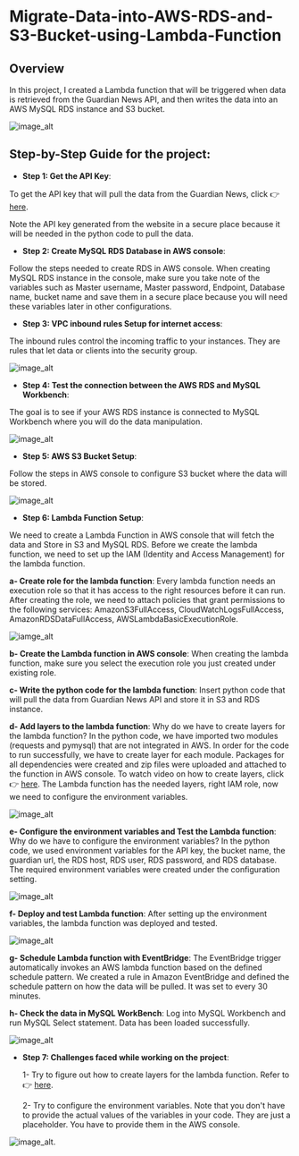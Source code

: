 # Migrate-Data-into-AWS-RDS-and-S3-Bucket-using-Lambda-Function
## Overview
In this project, I created a Lambda function that will be triggered when data is retrieved from the Guardian News API, and then writes the data into an AWS MySQL RDS instance and S3 bucket.

![image_alt](https://github.com/aetekpo/Migrate-Data-into-AWS-RDS-and-S3-Bucket-using-Lambda-Function/blob/main/Guardian_Project_Image.png?raw=true)

## Step-by-Step Guide for the project:
- **Step 1: Get the API Key**:

To get the API key that will pull the data from the Guardian News, click 👉 [here](https://open-platform.theguardian.com/documentation/?form=MG0AV3).

Note the API key generated from the website in a secure place because it will be needed in the python code to pull the data.

- **Step 2: Create MySQL RDS Database in AWS console**:

Follow the steps needed to create RDS in AWS console. When creating MySQL RDS instance in the console, make sure you take note of the variables such as Master username, Master password, Endpoint, Database name, bucket name and save them in a secure place because you will need these variables later in other configurations.

- **Step 3: VPC inbound rules Setup for internet access**:

The inbound rules control the incoming traffic to your instances. They are rules that let data or clients into the security group.

![image_alt](https://github.com/aetekpo/Migrate-Data-into-AWS-RDS-and-S3-Bucket-using-Lambda-Function/blob/main/VPC_Image.png?raw=true)


- **Step 4: Test the connection between the AWS RDS and MySQL Workbench**:

The goal is to see if your AWS RDS instance is connected to MySQL Workbench where you will do the data manipulation.

![image_alt](https://github.com/aetekpo/Migrate-Data-into-AWS-RDS-and-S3-Bucket-using-Lambda-Function/blob/main/RDS%20Connection%20Image.png?raw=true)

- **Step 5: AWS S3 Bucket Setup**:

Follow the steps in AWS console to configure S3 bucket where the data will be stored.

![image_alt](https://github.com/aetekpo/Migrate-Data-into-AWS-RDS-and-S3-Bucket-using-Lambda-Function/blob/main/S3_Bucket_Image.png?raw=true)

- **Step 6: Lambda Function Setup**:

 We need to create a Lambda Function in AWS console that will fetch the data and Store in S3 and MySQL RDS. Before we create the lambda function, we need to set up the IAM (Identity and Access Management) for the lambda function.
   
  **a- Create role for the lambda function**: Every lambda function needs an execution role so that it has access to the right resources before it can run. After creating the role, we need to attach policies that grant permissions to the following services: AmazonS3FullAccess, CloudWatchLogsFullAccess, AmazonRDSDataFullAccess, AWSLambdaBasicExecutionRole.

 ![iamge_alt](https://github.com/aetekpo/Migrate-Data-into-AWS-RDS-and-S3-Bucket-using-Lambda-Function/blob/main/Roles_Policies_Image.png?raw=true)

  **b- Create the Lambda function in AWS console**: When creating the lambda function, make sure you select the execution role you just created under existing role.

  **c- Write the python code for the lambda function**: Insert python code that will pull the data from Guardian News API and store it in S3 and RDS instance.

  **d- Add layers to the lambda function**: Why do we have to create layers for the lambda function? In the python code, we have imported two modules (requests and pymysql) that are not integrated in AWS. In order for the code to run successfully, we have to create layer for each module. Packages for all dependencies were created and zip files were uploaded and attached to the function in AWS console. To watch video on how to create layers, click 👉 [here](https://www.youtube.com/watch?v=mTYp4lTWMAw). 
The Lambda function has the needed layers, right IAM role, now we need to configure the environment variables.

  ![image_alt](https://github.com/aetekpo/Migrate-Data-into-AWS-RDS-and-S3-Bucket-using-Lambda-Function/blob/main/Layers.png?raw=true)

   **e- Configure the environment variables and Test the Lambda function**: Why do we have to configure the environment variables? In the python code, we used environment variables for the API key, the bucket name, the guardian url, the RDS host, RDS user, RDS password, and RDS database. The required environment variables were created under the configuration setting. 

   ![image_alt](https://github.com/aetekpo/Migrate-Data-into-AWS-RDS-and-S3-Bucket-using-Lambda-Function/blob/main/Env_Variables.png?raw=true)

   **f- Deploy and test Lambda function**: After setting up the environment variables, the lambda function was deployed and tested.

   ![image_alt](https://github.com/aetekpo/Migrate-Data-into-AWS-RDS-and-S3-Bucket-using-Lambda-Function/blob/main/Test_Code.png?raw=true)

   **g- Schedule Lambda function with EventBridge**: The EventBridge trigger automatically invokes an AWS lambda function based on the defined schedule pattern. We created a rule in Amazon EventBridge and defined the schedule pattern on how the data will be pulled. It was set to every 30 minutes. 

   **h- Check the data in MySQL WorkBench**: Log into MySQL Workbench and run MySQL Select statement. Data has been loaded successfully.

   ![image_alt](https://github.com/aetekpo/Migrate-Data-into-AWS-RDS-and-S3-Bucket-using-Lambda-Function/blob/main/MySQL_Image.png?raw=true)

   - **Step 7: Challenges faced while working on the project**:

     1- Try to figure out how to create layers for the lambda function. Refer to 👉 [here](https://www.youtube.com/watch?v=mTYp4lTWMAw).
     
     2- Try to configure the environment variables. Note that you don't have to provide the actual values of the variables in your code. They are just a placeholder. You have to provide them in the AWS console.

![image_alt](https://github.com/aetekpo/Migrate-Data-into-AWS-RDS-and-S3-Bucket-using-Lambda-Function/blob/main/Env_Variables_Code.png?raw=true).

   

   
  
  
  

  
 



  



  

  



